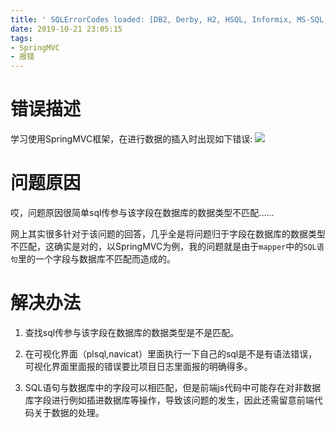 ```yaml
---
title: ' SQLErrorCodes loaded: [DB2, Derby, H2, HSQL, Informix, MS-SQL, MySQL, Oracle, PostgreSQL, Sybase, Hana]'
date: 2019-10-21 23:05:15
tags:
- SpringMVC
- 报错
---
```

# 错误描述
学习使用SpringMVC框架，在进行数据的插入时出现如下错误:
![](https://luhexin.github.io/images/SQLERROR/1.png)

# 问题原因
哎，问题原因很简单sql传参与该字段在数据库的数据类型不匹配......

网上其实很多针对于该问题的回答，几乎全是将问题归于字段在数据库的数据类型不匹配，这确实是对的，以SpringMVC为例，我的问题就是由于`mapper`中的`SQL语句`里的一个字段与数据库不匹配而造成的。

# 解决办法
1. 查找sql传参与该字段在数据库的数据类型是不是匹配。

2. 在可视化界面（plsql,navicat）里面执行一下自己的sql是不是有语法错误，可视化界面里面报的错误要比项目日志里面报的明确得多。

3. SQL语句与数据库中的字段可以相匹配，但是前端js代码中可能存在对非数据库字段进行例如插进数据库等操作，导致该问题的发生，因此还需留意前端代码关于数据的处理。